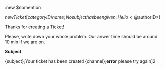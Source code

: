:new
$nomention

$newTicket[categoryID/name;No subject has been given;Hello <@$authorID>!

Thanks for creating a Ticket!

Please, write down your whole problem. Our anwer time should be around 10 min if we are on.

**Subject**

{subject};Your ticket has been created {channel};**error** please try again]2
